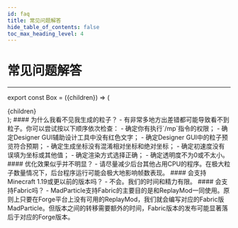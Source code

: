 ```yaml
---
id: faq
title: 常见问题解答
hide_table_of_contents: false
toc_max_heading_level: 4
---
```


# 常见问题解答

---

export const Box = ({children}) => (
  <div style={{
    backgroundColor: 'transparent',
    border: '2px solid #3399ff',
    borderRadius: '12px',
    'padding': '1rem',
    'padding-bottom': '0rem',
    'margin-bottom': '1rem',
  }}>
  {children}
  </div>
);


<Box>
#### 为什么我看不见我生成的粒子？
- 有非常多地方出差错都可能导致看不到粒子。你可以尝试按以下顺序依次检查：
    - 确定你有执行`/mp`指令的权限；
    - 确定Designer GUI辅助设计工具中没有红色文字；
    - 确定Designer GUI中的粒子预览符合预期；
    - 确定生成坐标没有混淆相对坐标和绝对坐标；
    - 确定初速度没有误填为坐标或其他值；
    - 确定渲染方式选择正确；
    - 确定透明度不为0或不太小。

</Box>

<Box>
  #### 优化效果似乎并不明显？
  - 请尽量减少后台其他占用CPU的程序。在极大粒子数量情况下，后台程序运行可能会极大地影响帧数表现。

</Box>

<Box>
  #### 会支持Minecraft 1.19或更以前的版本吗？
  - 不会。我们的时间和精力有限。
</Box>

<Box>
  #### 会支持Fabric吗？
  - MadParticle支持Fabric的主要目的是和ReplayMod一同使用。原则上只要在Forge平台上没有可用的ReplayMod，我们就会编写对应的Fabric版MadParticle。但版本之间的转移需要额外的时间，Fabric版本的发布可能显著落后于对应的Forge版本。
</Box>
